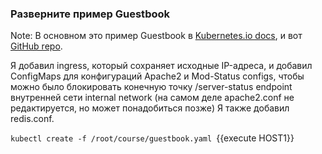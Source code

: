 ### Pазверните пример Guestbook
Note: В основном это пример Guestbook в [Kubernetes.io docs](https://kubernetes.io/docs/tutorials/stateless-application/guestbook/), и вот [GitHub repo](https://github.com/kubernetes/examples/blob/master/guestbook/all-in-one/guestbook-all-in-one.yaml).

Я добавил ingress, который сохраняет исходные IP-адреса, и добавил ConfigMaps для конфигураций Apache2 и Mod-Status configs, чтобы можно было блокировать конечную точку  /server-status endpoint внутренней сети  internal network (на самом деле apache2.conf не редактируется, но может понадобиться позже) 
Я также добавил redis.conf.

`kubectl create -f /root/course/guestbook.yaml `{{execute HOST1}}

